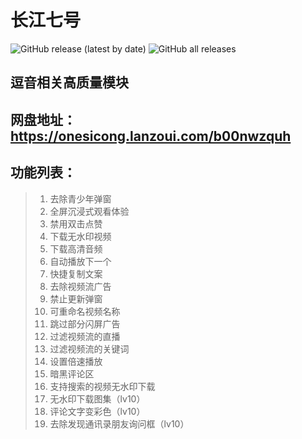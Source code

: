 # 长江七号
<img alt="GitHub release (latest by date)" src="https://img.shields.io/github/v/release/Xposed-Modules-Repo/com.plus.dy">   <img alt="GitHub all releases" src="https://img.shields.io/github/downloads/Xposed-Modules-Repo/com.plus.dy/total">
## 逗音相关高质量模块
## 网盘地址：https://onesicong.lanzoui.com/b00nwzquh
## 功能列表：
> 1. 去除青少年弹窗
> 2. 全屏沉浸式观看体验
> 3. 禁用双击点赞
> 4. 下载无水印视频
> 5. 下载高清音频
> 6. 自动播放下一个
> 7. 快捷复制文案
> 8. 去除视频流广告
> 9. 禁止更新弹窗
> 10. 可重命名视频名称
> 11. 跳过部分闪屏广告
> 12. 过滤视频流的直播
> 13. 过滤视频流的关键词
> 14. 设置倍速播放
> 15. 暗黑评论区
> 16. 支持搜索的视频无水印下载
> 17. 无水印下载图集（lv10）
> 18. 评论文字变彩色（lv10）
> 19. 去除发现通讯录朋友询问框（lv10）